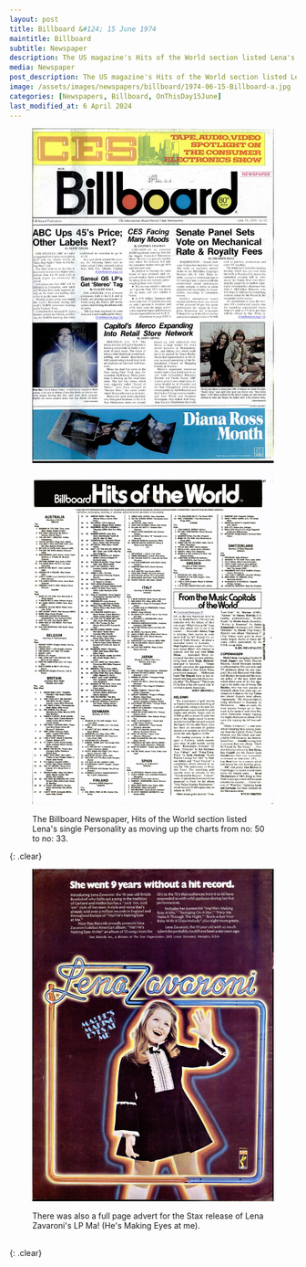 ```yaml
---
layout: post
title: Billboard &#124; 15 June 1974
maintitle: Billboard
subtitle: Newspaper
description: The US magazine's Hits of the World section listed Lena's single Personality as moving up the charts from no. 50 to no. 33. Plus a full page advert for the Stax release of Lena Zavaroni's LP Ma! (He's Making Eyes at me).
media: Newspaper
post_description: The US magazine's Hits of the World section listed Lena's single Personality as moving up the charts from no. 50 to no. 33. Plus a full page advert for the Stax release of Lena Zavaroni's LP Ma! (He's Making Eyes at me).
image: /assets/images/newspapers/billboard/1974-06-15-Billboard-a.jpg
categories: [Newspapers, Billboard, OnThisDay15June]
last_modified_at: 6 April 2024
---
```


<figure class="fig1">
<a href="/assets/images/newspapers/billboard/1974-06-15-Billboard-a.jpg"><img src="/assets/images/magazines/1974-06-15-Billboard-a.jpg" class="full-width zoom-in"></a>
</figure>

<figure class="fig2">
<a href="/assets/images/newspapers/billboard/1974-06-15-Billboard-b.png"><img src="/assets/images/magazines/1974-06-15-Billboard-b.png" class="full-width zoom-in"></a>
<p>The Billboard Newspaper, Hits of the World section listed Lena's single Personality as moving up the charts from no: 50 to no: 33.</p>
</figure>

{: .clear}

<figure class="fig1">
<a href="/assets/images/newspapers/billboard/1974-06-15-Billboard-c.jpg"><img src="/assets/images/magazines/1974-06-15-Billboard-c.jpg" class="full-width zoom-in"></a>
<p>There was also a full page advert for the Stax release of Lena Zavaroni's LP Ma! (He's Making Eyes at me).</p>
</figure>

<br />{: .clear}
